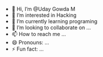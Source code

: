 - 👋 Hi, I’m @Uday Gowda M 
- 👀 I’m interested in Hacking 
- 🌱 I’m currently learning  programing
- 💞️ I’m looking to collaborate on ...
- 📫 How to reach me ...
- 😄 Pronouns: ...
- ⚡ Fun fact: ...

<!---
UDAY0794/UDAY0794 is a ✨ special ✨ repository because its `README.md` (this file) appears on your GitHub profile.
You can click the Preview link to take a look at your changes.
--->
